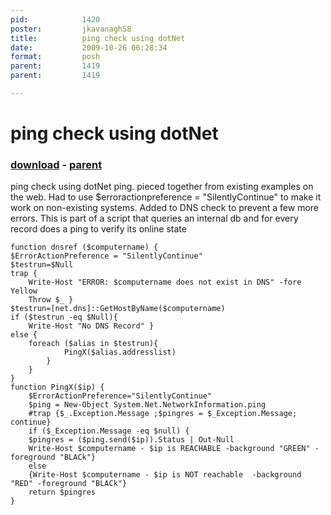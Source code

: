 ```yaml
---
pid:            1420
poster:         jkavanagh58
title:          ping check using dotNet 
date:           2009-10-26 06:28:34
format:         posh
parent:         1419
parent:         1419

---
```


# ping check using dotNet 

### [download](1420.ps1) - [parent](1419.md)

ping check using dotNet ping.  pieced together from existing examples on the web.  Had to use $erroractionpreference = "SilentlyContinue" to make it work on non-existing systems.  Added to DNS check to prevent a few more errors.  This is part of a script that queries an internal db and for every record does a ping to verify its online state
 

```posh
function dnsref ($computername) {
$ErrorActionPreference = "SilentlyContinue"
$testrun=$Null
trap { 
	Write-Host "ERROR: $computername does not exist in DNS" -fore Yellow
	Throw $_ }
$testrun=[net.dns]::GetHostByName($computername) 
if ($testrun -eq $Null){
	Write-Host "No DNS Record" }
else { 
	foreach ($alias in $testrun){
 			PingX($alias.addresslist)
 		}
	}
}
function PingX($ip) {
	$ErrorActionPreference="SilentlyContinue"
	$ping = New-Object System.Net.NetworkInformation.ping
	#trap {$_.Exception.Message ;$pingres = $_Exception.Message; continue}
	if ($_Exception.Message -eq $null) {
	$pingres = ($ping.send($ip)).Status | Out-Null
	Write-Host $computername - $ip is REACHABLE -background "GREEN" -foreground "BLACk"}
	else
	{Write-Host $computername - $ip is NOT reachable  -background "RED" -foreground "BLACk"}
	return $pingres
}
```

